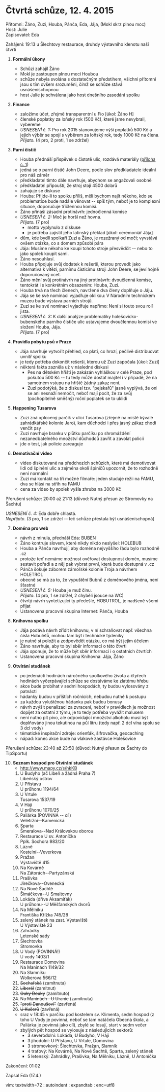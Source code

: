 Čtvrtá schůze, 12. 4. 2015
==========================
Přítomni: Žáno, Zuzi, Houba, Pánča, Eda, Jája, (Mokl skrz plnou moc)  
Host: Julie  
Zapisovatel: Eda

Zahájení: 19:13 u Šlechtovy restaurace, druhdy výstavního klenotu naší
čtvrti

1. **Formální úkony**  
    - Schůzi zahájil Žáno
    - Mokl je zastoupen plnou mocí Houbou
    - schůze nebyla svolána s dostatečným předstihem, všichni přítomní
      jsou s tím ovšem srozuměni, čímž se schůze stává usnášeníschopnou
    - host Julie je schválena jako host dnešního zasedání spolku

2. **Finance**  
    - založíme účet, zřejmě transparentní u Fio [úkol: Žáno H]
    - členské poplatky za loňský rok (500 Kč), které jsme nevybrali,
      vybereme
    - *USNESENÍ č. 1:* Pro rok 2015 stanovujeme výši poplatků 500 Kč
      a jejich výběr se spojí s výběrem za loňský rok, tedy 1000 Kč na
      člena.  
      *Přijato.* (4 pro, 2 proti, 1 se zdržel)

3. **Parní čistič**  
    - Houba přednáší příspěvek o čistotě ulic, rozdává materiály
      ([příloha č.
      1](http://www.ms.mff.cuni.cz/~bejce9am/buben/appendices/zapis_04_cistic.jpg))
    - jedná se o parní čistič John Deere, podle slov předkladatele
      ideální pro náš záměr
    - předkladatel tímto dále navrhuje, abychom se angažovali osobně
    - předkladatel připouští, že stroj stojí 4500 dolarů
    - zahajuje se diskuse
    - Houba: Přijde-li to spolku příliš, měli bychom najít někoho, kdo
      se problematice bude nadále věnovat -- spíš tým, neboť je to
      komplexní situace, doporučuje tříčlennou komisi.
    - Žáno přináší zásadní protinávrh: jednočlenná komise
    - *USNESENÍ č. 2:* Moč je horší než hovna.  
      *Přijato.* (7 pro)
        - motto vyplynulo z diskuse
        - je potřeba zajistit jeho latinský překlad [úkol: ceremoniář
          Jája]
    - dům, kde bydlí spolkaři Zuzi a Žáno, je rozežraný od moči;
      vyvstává ovšem otázka, co s domem způsobí pára
    - Jája: Musíme někoho ke koupi tohoto stroje přesvědčit -- nebo to
      jako spolek koupit sami.
    - Žáno nesouhlasí.
    - Houba připojuje svůj dodatek k rešerši, kterou provedl: jako
      alternativa k vítězi, parnímu čisticímu stroji John Deere, se jeví
      hojně doporučovaný ocet.
    - Žáno mění svůj protinávrh na jiný protinávrh: dvoučlenná komise,
      tentokrát i s konkrétním obsazením: Houba, Zuzi.
    - Houba trvá na třech členech, navržené dva členy doplňuje o Jáju.
    - Jája se ke své nominaci vyjadřuje oklikou: V Národním technickém
      muzeu bude výstava parních strojů.
    - Zuzi se ke své nominaci vyjadřuje napřímo: Není si touto svou rolí
      jista.
    - *USNESENÍ č. 3:* K další analýze problematiky holešovicko-bubenského
      parního čističe ulic ustavujeme dvoučlennou komisi ve složení
      Houba, Jája.  
      *Přijato*. (7 pro)

4. **Pravidla pobytu psů v Praze**  
    - Jája navrhuje vytvořit přehled, co platí, co hrozí, pečlivě
      distribuovat uvnitř spolku
    - je tedy potřeba dokončit rešerši, kterou už Zuzi započala [úkol:
      Zuzi]
    - některá fakta zazněla už v následné diskusi
        - Pes na dětském hřišti je zakázán vyhláškou v celé Praze, pod
          pokutou 500 Kč -- tu tedy může dostat majitel i v případě, že
          na samotném vstupu na hřiště žádný zákaz není.
        - Zuzi podotýká, že z diskusí tzv. "pejskařů" jasně vyplývá, že
          oni se ani nesnaží nemočit, neboť mají pocit, že za svůj
          (pochopitelně směšný) roční poplatek se to uklidí

5. **Happening Tusarova**  
    - Zuzi zná oplocený parčík v ulici Tusarova (zřejmě na místě bývalé
      zahrádkářské kolonie Jaro), kam důchodci i přes jasný zákaz chodí
      venčit psy
    - Zuzi navrhuje branku v plůtku parčíku po shromáždění
      nezanedbatelného množství důchodců zavřít a zavolat policii
    - jde o test, jak policie zareaguje

6. **Demotivační video**  
    - video diskutované na předchozích schůzích, které má demotivovat
      lidi od špinění ulic a zejména okolí špiničů upozornit, že to
      rozhodně není normální
    - Zuzi má kontakt na tři možné filmaře: jeden studuje režii na FAMU,
      dva se hlásí na střih na FAMU
    - cena za video by spolek vyšla zhruba na 3000 Kč



Přerušení schůze: 20:00 až 21:13 (důvod: Nutný přesun ze Stromovky na
Šachtu)

*USNESENÍ č. 4:* Eda dobře chlastá.  
*Nepřijato*. (3 pro, 1 se zdržel -- leč schůze přestala být
usnášeníschopná)

7. **Doména pro web**  
    - návrh z minula, přednáší Eda: BUBEN
    - Žáno kontruje slovem, které nikdy nikdo neslyšel: HOLEBUB
    - Houba a Pánča navrhují, aby doména nejvyššího řádu bylo rozhodně
      .cz
    - protože teď nemáme možnost ověřovat dostupnost domén, musíme
      sestavit pořadí a z něj pak vybrat první, která bude dostupná
      v .cz
    - Pánča šokuje záborem zámořské kolonie Troja a návrhem HOLETROL
    - obecně se má za to, že vypuštění Bubnů z doménového jména, není
      šťastné
    - *USNESENÍ č. 5:* Houba je muž činu.  
      *Přijato*. (4 pro, 1 se zdržel, 2 chyběli jsouce na WC)
    - čtvrtý návrh syntetizující ty předešlé, HOBUTROL, je nadšeně všemi
      přijat
    - Ustanovena pracovní skupina Internet: Pánča, Houba

8. **Knihovna spolku**  
    - Jája podává návrh zřídit knihovnu, v ní schraňovat např. všechna
      čísla Hobuletů, mohou tam být i technické týdeníky
    - je nutné si položit a zodpovědět otázku, co má být jejím účelem
    - Žáno navrhuje, aby to byl sběr informací o této čtvrti
    - Jája oponuje, že to může být sběr informací i o ostatních čtvrtích
    - Ustanovena pracovní skupina Knihovna: Jája, Žáno

9. **Otvírání studánek**  
    - po jedenácti hodinách náročného spolkového života a čtyřech hodinách
      vyčerpávající schůze se dostáváme ke zlatému hřebu
    - akce bude probíhat v sedmi hospodách, ty budou vylosovány
      z patnácti
    - hádanky budou v příštích ročnících, nebudou nutné k postupu
    - za každou vyluštěnou hádanku pak budou bonusy
    - návrh zvýšit penalizaci za zvracení, neboť v pravidlech je možnost
      dopíjet za ostatní z týmu, je to tedy potřeba vyvážit malusem
    - není nutno pít pivo, ale odpovídající množství alkoholu musí být
      doplňováno jinou tekutinou na půl litru (tedy např. 2 dcl vína
      spolu se 3 dcl vody)
    - tématické inspirační zdroje: orienťák, šifrovačka, geocaching
    - nápad: konec akce bude na vlakové zastávce Holešovice

Přerušení schůze: 23:40 až 23:50 (důvod: Nutný přesun ze Šachty do
TipSportu)

10. **Seznam hospod pro Otvírání studánek**   
    - http://www.mapy.cz/s/hkKB
    1. U Budyho (ač Libeň a žádná Praha 7)  
       Libeňský ostrov
    2. U Přístavu  
       U průhonu 1194/64
    3. U Vrtule  
       Tusarova 1537/19
    4. V Háji  
       U průhonu 1070/25
    5. Paliárka (POVINNÁ -- cíl)  
       Veletržní--Kamenická
    6. Sparta  
       Šmeralova--Nad Královskou oborou
    7. Restaurace U sv. Antoníčka  
       Pplk. Sochora 983/20
    8. Lázně  
       Kostelní--Veverkova
    9. Pražan  
       Výstaviště 415
    10. Na Kovárně  
        Na Zátorách--Partyzánská
    11. Prašivka  
        Jirečkova--Ovenecká
    12. Na Nové Šachtě  
        Šimáčkova--U Smaltovny
    13. Lokáda (dříve Aksamiťák)  
        U průhonu--U Měšťanských dvorů
    14. Na Mělníku  
        Františka Křížka 745/28
    15. zelený stánek na zast. Výstaviště  
        U Výstaviště 23
    16. Zahrádky  
        Letenské sady
    17. Šlechtovka  
        Stromovka
    18. U Vody (POVINNÁ!)  
        U vody 1403/1
    19. Restaurace Domovina  
        Na Maninách 1149/32
    20. Na Slamníku  
        Wolkerova 566/12
    21. ~~Sochařská~~ (zamítnuta)
    22. ~~Liberál~~ (zamítnut)
    23. ~~Ouky Douky~~ (zamítnuto)
    24. ~~Na Maninách--U Uranie~~ (zamítnuta)
    25. ~~"proti Danoušovi"~~ (zavřená)  
    26. ~~U Kučerů~~ (zavřená)
    - sraz v 18:45 v parčíku pod kostelem sv. Klimenta, sedm hospod (z
      toho U Vody je povinná, neboť se tam natáčela Obecná škola,
      a Paliárka je povinná jako cíl), zbylé se losují, start v sedm
      večer
    - zbylých pět hospod se vylosuje z následujících sektorů:
        - 3 severodolní: Lokáda, U Budyho, V Háji
        - 3 jihodolní: U Přístavu, U Vrtule, Domovina
        - 3 stromovkový: Šlechtovka, Pražan, Slamník
        - 4 traťový: Na Kovárně, Na Nové Šachtě, Sparta, zelený stánek
        - 5 letenský: Zahrádky, Prašivka, Na Mělníku, Lázně, U Antoníčka

Zakončení: 01:02

Zapsal Eda (17.4.)  

 vim: textwidth=72 : autoindent : expandtab :
 enc=utf8
